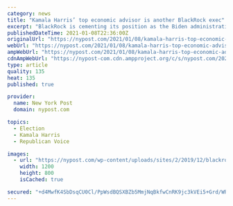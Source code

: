 ```yaml
---
category: news
title: "Kamala Harris’ top economic advisor is another BlackRock exec"
excerpt: "BlackRock is cementing its position as the Biden administration’s go-to Wall Street firm. Vice-President-elect Kamala Harris on Friday said she’s selected BlackRock’s Global Chief Investment"
publishedDateTime: 2021-01-08T22:36:00Z
originalUrl: "https://nypost.com/2021/01/08/kamala-harris-top-economic-advisor-is-another-blackrock-exec/"
webUrl: "https://nypost.com/2021/01/08/kamala-harris-top-economic-advisor-is-another-blackrock-exec/"
ampWebUrl: "https://nypost.com/2021/01/08/kamala-harris-top-economic-advisor-is-another-blackrock-exec/amp/"
cdnAmpWebUrl: "https://nypost-com.cdn.ampproject.org/c/s/nypost.com/2021/01/08/kamala-harris-top-economic-advisor-is-another-blackrock-exec/amp/"
type: article
quality: 135
heat: 135
published: true

provider:
  name: New York Post
  domain: nypost.com

topics:
  - Election
  - Kamala Harris
  - Republican Voice

images:
  - url: "https://nypost.com/wp-content/uploads/sites/2/2019/12/blackrock-1.jpg?quality=90&strip=all&w=1200"
    width: 1200
    height: 800
    isCached: true

secured: "+d4MwfK4SbDsqCU0Cl/PpWsdBQSXBZb5MmjNqBkfwCnRK9jc3kVEi5+Grd/WR3836H3/njU8nMFpOC6Ug4RmiyioBWVIADSL0rIOVnxDNgTtFGxZApYrKa9m7PRaNxTcGZYOKCbYZAqKfFZ+wN0o4mfoMRyuAFjexbPSZxlX3v/F2DO77hIY5gJALUAQW7RuJThKA785KpU9W9S2aKiKkT7me6H1mVLo/J2+KNAvlABmXV11L3UmfpQgV7scu9vm49NPRsoxZxnYaPematZG84dzJZ75WjZOSXzMJluiF+rQA/UJbttn2g9Br9yonjpTLBznRtEIpbM2T18aU2U0+Si+HK7vuoraUoC0XTFlmNI=;P6ldWPXheHUWHsP1elBSsg=="
---
```


